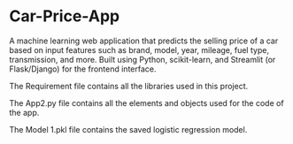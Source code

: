 # Car-Price-App
A machine learning web application that predicts the selling price of a car based on input features such as brand, model, year, mileage, fuel type, transmission, and more. Built using Python, scikit-learn, and Streamlit (or Flask/Django) for the frontend interface.

The Requirement file contains all the libraries used in this project.

The App2.py file contains all the elements and objects used for the code of the app.

The Model 1.pkl file contains the saved logistic regression model.
